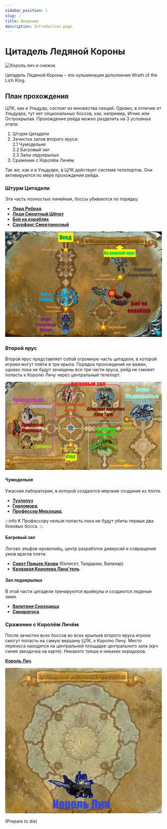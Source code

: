 ```yaml
---
sidebar_position: 1
slug: /
title: Введение
description: Introduction page.
---
```


# Цитадель Ледяной Короны

![Король лич и снежок](/img/icc/lich_king_snow_INTRO.gif)

Цитадель Ледяной Короны – это кульминация дополнения Wrath of the Lich King.

## План прохождения

ЦЛК, как и Ульдуар, состоит из множества секций. Однако, в отличие от Ульдуара, тут нет опциональных боссов, как,
например, Игнис или Острокрылая. Прохождение рейда можно разделить на 3 условных этапа:

1. Штурм Цитадели
2. Зачистка залов второго яруса:  
   2.1 Чумодельня   
   2.2 Багровый зал  
   2.3 Залы ледокрылых
3. Сражение с Королём Личём

Так же, как и в Ульдуаре, в ЦЛК действует система телепортов. Они активируются по мере прохождения рейда.

### Штурм Цитадели

Эта часть полностью линейная, боссы убиваются по порядку.

 - [**Лорд Ребрад**](lower_spire/lord_marrowgar.mdx)
 - [**Леди Смертный Шёпот**](lower_spire/lady_deathwhisper.mdx)
 - [**Бой на кораблях**](lower_spire/gunship_battle.mdx)
 - [**Саурфанг Смертоносный**](lower_spire/saurfang.mdx)


![Нижний Ярус](/img/icc/map/Нижний_ярус.jpg)

### Второй ярус

Второй ярус представляет собой огромную часть цитадели, в которой игроки могут пойти в три крыла. Порядок прохождения не
важен, однако пока не будут зачищены все три части яруса, рейд не сможет попасть к Королю Личу через центральный
телепорт.

![второй ярус](/img/icc/map/Верхний_ярус_склеенный.jpg)

#### Чумодельня

Ужасная лаборатория, в которой создаются мерзкие создания из плоти.

 - [**Тухлопуз**](plagueworks/festergut.mdx) 
 - [**Гниломорд**](plagueworks/rotface.mdx)
 - [**Профессор Мерзоцид**](plagueworks/putricide.md).

:::info
К Профессору нельзя попасть пока не будут убиты первые два боковых босса.
:::

#### Багровый зал

Логово эльфов-кровопийц, центр разработок диверсий и совращения умов врагов плети.

 - [**Совет Прицев Крови**](crimson_hall/blood_prince_council.md) (Келесет, Талдарам, Валанар)
 - [**Кровавая Королева Лана'тель**](crimson_hall/lanathel.md).

#### Зал ледокрылых

В этой части цитадели тренируются врайкулы и создаются ледяные змеи.

 - [**Валитрия Сноходица**](frostwing_halls/valithria.md) 
 - [**Синдрагоса**](frostwing_halls/sindragosa.md).

### Сражение с Королём Личём

После зачистки всех боссов во всех крыльев второго яруса игроки смогут попасть на самую вершину ЦЛК, к Королю Личу.
Место переноса находится на центральной площадке центрального зала (крч синяя звездочка на карте). Никакого треша и
никаких коридоров.

[**Король Лич**](the_lich_king.md).

![Ледяной толчок](/img/icc/map/Ледяной_трон.jpg)

(Prepare to die)